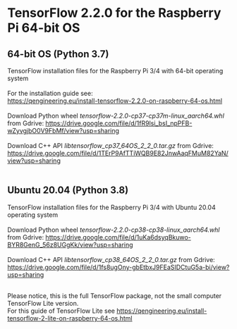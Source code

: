 # TensorFlow 2.2.0 for the Raspberry Pi 64-bit OS
## 64-bit OS (Python 3.7)
TensorFlow installation files for the Raspberry Pi 3/4 with 64-bit operating system
<br/><br/>
For the installation guide see: <br/>
https://qengineering.eu/install-tensorflow-2.2.0-on-raspberry-64-os.html <br/><br/>
Download Python wheel _tensorflow-2.2.0-cp37-cp37m-linux_aarch64.whl_ from Gdrive: https://drive.google.com/file/d/1fR9lsi_bsI_npPFB-wZyvgjbO0V9FbMf/view?usp=sharing <br/><br/>
Download C++ API _libtensorflow_cp37_64OS_2_2_0.tar.gz_ from Gdrive: https://drive.google.com/file/d/1TErP9AfTTiWQB9E82JnwAaqFMuM82YaN/view?usp=sharing <br/><br/>
## Ubuntu 20.04 (Python 3.8)
TensorFlow installation files for the Raspberry Pi 3/4 with Ubuntu 20.04 operating system <br/><br/>
Download Python wheel _tensorflow-2.2.0-cp38-cp38-linux_aarch64.whl_ from Gdrive: https://drive.google.com/file/d/1uKa6dsyqBkuwo-BYR8GenG_56z8UGgKk/view?usp=sharing <br/><br/>
Download C++ API _libtensorflow_cp38_64OS_2_2_0.tar.gz_ from Gdrive:<br/>
https://drive.google.com/file/d/1fs8ugOny-gbEtbxJ9FEaSIDCtuG5a-bi/view?usp=sharing <br/><br/>


Please notice, this is the full TensorFlow package, not the small computer TensorFlow Lite version.<br/>
For this guide of TensorFlow Lite see https://qengineering.eu/install-tensorflow-2-lite-on-raspberry-64-os.html <br/>
